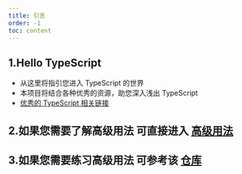 ```yaml
---
title: 引言
order: -1
toc: content
---
```


## 1.Hello TypeScript

- 从这里将指引您进入 TypeScript 的世界
- 本项目将结合各种优秀的资源，助您深入浅出 TypeScript
- [优秀的 TypeScript 相关链接](/link)

## 2.如果您需要了解高级用法 可直接进入 [高级用法](/high/module-match)

## 3.如果您需要练习高级用法 可参考该 [仓库](https://github.com/type-challenges/type-challenges)
